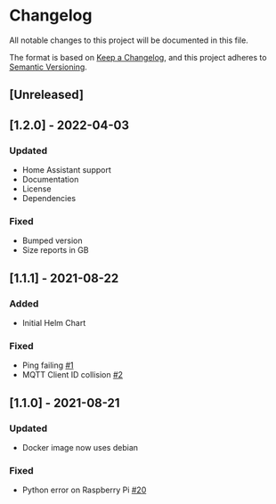 # Changelog
All notable changes to this project will be documented in this file.

The format is based on [Keep a Changelog](https://keepachangelog.com/en/1.0.0/),
and this project adheres to [Semantic Versioning](https://semver.org/spec/v2.0.0.html).

## [Unreleased]

## [1.2.0] - 2022-04-03
### Updated
- Home Assistant support
- Documentation
- License
- Dependencies
### Fixed
- Bumped version
- Size reports in GB

## [1.1.1] - 2021-08-22
### Added
- Initial Helm Chart
### Fixed
- Ping failing [#1](https://github.com/maxirus/amcrest2mqtt/issues/1)
- MQTT Client ID collision [#2](https://github.com/maxirus/amcrest2mqtt/issues/2)

## [1.1.0] - 2021-08-21
### Updated
- Docker image now uses debian
### Fixed
- Python error on Raspberry Pi [#20](https://github.com/dchesterton/amcrest2mqtt/issues/20)
